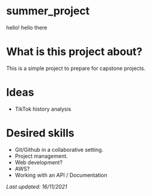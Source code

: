 # summer_project
hello!
hello there

# What is this project about?
This is a simple project to prepare for capstone projects.

# Ideas
- TikTok history analysis

# Desired skills
- Git/Github in a collaborative setting.
- Project management.
- Web development?
- AWS?
- Working with an API / Documentation

*Last updated: 16/11/2021*
